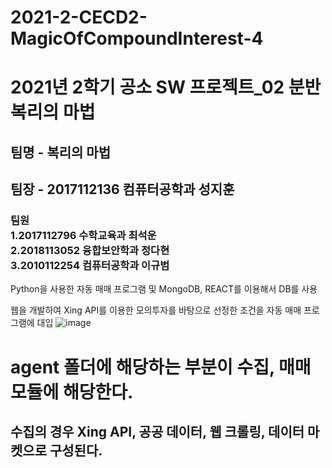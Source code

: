 # 2021-2-CECD2-MagicOfCompoundInterest-4

<h1>2021년 2학기 공소 SW 프로젝트_02 분반 복리의 마법</h1>
<h2>팀명 - 복리의 마법
<h2>팀장 - 2017112136 컴퓨터공학과 성지훈 </h2>
<h3>팀원<br>
1.2017112796 수학교육과 최석운<br>
2.2018113052 융합보안학과 정다현<br>   
3.2010112254 컴퓨터공학과 이규범<br> 
</h3>  
Python을 사용한 자동 매매 프로그램 및 MongoDB, REACT를 이용해서 DB를 사용

웹을 개발하여 Xing API를 이용한 모의투자를 바탕으로 선정한 조건을 자동 매매 프로그램에 대입
![image](https://user-images.githubusercontent.com/32629687/137322155-4a9fa8e9-d486-4090-aa5e-93edc2e116ca.png)

<h1>agent 폴더에 해당하는 부분이 수집, 매매 모듈에 해당한다.</h1>
<h2>수집의 경우 Xing API, 공공 데이터, 웹 크롤링, 데이터 마켓으로 구성된다.</h2>

